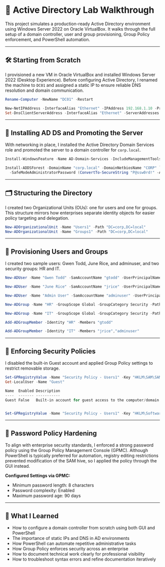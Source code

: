 
# 🧭 Active Directory Lab Walkthrough

This project simulates a production-ready Active Directory environment using Windows Server 2022 on Oracle VirtualBox. It walks through the full setup of a domain controller, user and group provisioning, Group Policy enforcement, and PowerShell automation.

---

## 🛠️ Starting from Scratch

I provisioned a new VM in Oracle VirtualBox and installed Windows Server 2022 (Desktop Experience). Before configuring Active Directory, I renamed the machine to `DC01` and assigned a static IP to ensure reliable DNS resolution and domain communication.

```powershell
Rename-Computer -NewName "DC01" -Restart

New-NetIPAddress -InterfaceAlias "Ethernet" -IPAddress 192.168.1.10 -PrefixLength 24 -DefaultGateway 192.168.1.1
Set-DnsClientServerAddress -InterfaceAlias "Ethernet" -ServerAddresses 192.168.1.10
```

---

## 🧩 Installing AD DS and Promoting the Server

With networking in place, I installed the Active Directory Domain Services role and promoted the server to a domain controller for `corp.local`.

```powershell
Install-WindowsFeature -Name AD-Domain-Services -IncludeManagementTools

Install-ADDSForest -DomainName "corp.local" -DomainNetbiosName "CORP" `
  -SafeModeAdministratorPassword (ConvertTo-SecureString "P@ssw0rd!" -AsPlainText -Force)
```

---

## 🗂️ Structuring the Directory

I created two Organizational Units (OUs): one for users and one for groups. This structure mirrors how enterprises separate identity objects for easier policy targeting and delegation.

```powershell
New-ADOrganizationalUnit -Name "Users1" -Path "DC=corp,DC=local"
New-ADOrganizationalUnit -Name "Groups1" -Path "DC=corp,DC=local"
```

---

## 👥 Provisioning Users and Groups

I created two sample users: Gwen Todd, June Rice, and adminuser, and two security groups: HR and IT. 

```powershell
New-ADUser -Name "Gwen Todd" -SamAccountName "gtodd" -UserPrincipalName "gtodd@corp.local" -Path "OU=Users1,DC=corp,DC=local" -AccountPassword (ConvertTo-SecureString "G!tHubL0v3r" -AsPlainText -Force) -Enabled $true

New-ADUser -Name "June Rice" -SamAccountName "jrice" -UserPrincipalName "jrice@corp.local" -Path "OU=Users1,DC=corp,DC=local" -AccountPassword (ConvertTo-SecureString "G!tHubL0v3r" -AsPlainText -Force) -Enabled $true

New-ADUser -Name "Admin User" -SamAccountName "adminuser" -UserPrincipalName "adminuser@corp.local" -Path "OU=Users1,DC=corp,DC=local" -AccountPassword (ConvertTo-SecureString "AdminPass123!" -AsPlainText -Force) -Enabled $true

New-ADGroup -Name "HR" -GroupScope Global -GroupCategory Security -Path "OU=Groups1,DC=corp,DC=local"

New-ADGroup -Name "IT" -GroupScope Global -GroupCategory Security -Path "OU=Groups1,DC=corp,DC=local"

Add-ADGroupMember -Identity "HR" -Members "gtodd"

Add-ADGroupMember -Identity "IT" -Members "jrice","adminuser"

```

---

## 🔐 Enforcing Security Policies

I disabled the built-in Guest account and applied Group Policy settings to restrict removable storage.

```powershell
Set-GPRegistryValue -Name "Security Policy - Users1" -Key "HKLM\SAM\SAM\Domains\Account\Users\Names\Guest" -ValueName "Enabled" -Type DWord -Value 0
Get-LocalUser -Name "Guest"

Name  Enabled Description                                             
----  ------- -----------                                             
Guest False   Built-in account for guest access to the computer/domain


Set-GPRegistryValue -Name "Security Policy - Users1" -Key "HKLM\Software\Policies\Microsoft\Windows\RemovableStorageDevices" -ValueName "Deny_All" -Type DWord -Value 1
```

---

## 🔑 Password Policy Hardening

To align with enterprise security standards, I enforced a strong password policy using the Group Policy Management Console (GPMC). Although PowerShell is typically preferred for automation, registry editing restrictions prevented modification of the SAM hive, so I applied the policy through the GUI instead.

**Configured Settings via GPMC:**

- Minimum password length: 8 characters  
- Password complexity: Enabled  
- Maximum password age: 90 days  


---

## 🧠 What I Learned

- How to configure a domain controller from scratch using both GUI and PowerShell  
- The importance of static IPs and DNS in AD environments  
- How PowerShell can automate repetitive administrative tasks  
- How Group Policy enforces security across an enterprise  
- How to document technical work clearly for professional visibility  
- How to troubleshoot syntax errors and refine documentation iteratively

